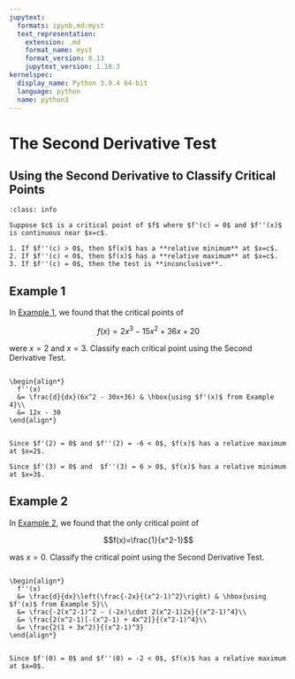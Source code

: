 ```yaml
---
jupytext:
  formats: ipynb,md:myst
  text_representation:
    extension: .md
    format_name: myst
    format_version: 0.13
    jupytext_version: 1.10.3
kernelspec:
  display_name: Python 3.9.4 64-bit
  language: python
  name: python3
---
```

# The Second Derivative Test

## Using the Second Derivative to Classify Critical Points

```{admonition} The Second Derivative Test
:class: info

Suppose $c$ is a critical point of $f$ where $f'(c) = 0$ and $f''(x)$ is continuous near $x=c$.

1. If $f''(c) > 0$, then $f(x)$ has a **relative minimum** at $x=c$.
2. If $f''(c) < 0$, then $f(x)$ has a **relative maximum** at $x=c$.
3. If $f''(c) = 0$, then the test is **inconclusive**.
```

## Example 1

In [Example 1](optimization_critical_points_example_1), we found that the critical points of 

$$f(x)=2x^3-15x^2+36x+20$$ 

were $x=2$ and $x=3$. Classify each critical point using the Second Derivative Test. 

```{dropdown} **Step 1:** Compute $f''(x)$.

\begin{align*}
  f''(x) 
  &= \frac{d}{dx}(6x^2 - 30x+36) & \hbox{using $f'(x)$ from Example 4}\\
  &= 12x - 30
\end{align*}
```

```{dropdown} **Step 2:** Classify each critical point.

Since $f'(2) = 0$ and $f''(2) = -6 < 0$, $f(x)$ has a relative maximum at $x=2$.

Since $f'(3) = 0$ and  $f''(3) = 6 > 0$, $f(x)$ has a relative minimum at $x=3$.
```

## Example 2

In [Example 2](optimization_critical_points_example_2), we found that the only critical point of 

$$f(x)=\frac{1}{x^2-1}$$ 

was $x=0$. Classify the critical point using the Second Derivative Test. 

```{dropdown} **Step 1:** Compute $f''(x)$.

\begin{align*}
  f''(x) 
  &= \frac{d}{dx}\left(\frac{-2x}{(x^2-1)^2}\right) & \hbox{using $f'(x)$ from Example 5}\\
  &= \frac{-2(x^2-1)^2 - (-2x)\cdot 2(x^2-1)2x}{(x^2-1)^4}\\
  &= \frac{2(x^2-1)[-(x^2-1) + 4x^2]}{(x^2-1)^4}\\
  &= \frac{2(1 + 3x^2)}{(x^2-1)^3}
\end{align*}
```

```{dropdown} **Step 2:** Classify each critical point.

Since $f'(0) = 0$ and $f''(0) = -2 < 0$, $f(x)$ has a relative maximum at $x=0$.
```